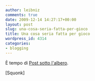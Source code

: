 ```yaml
---
author: leibniz
comments: true
date: 2009-12-14 14:27:17+00:00
layout: post
slug: una-cosa-seria-fatta-per-gioco
title: Una cosa seria fatta per gioco
wordpress_id: 4314
categories:
- blogging
---
```


È tempo di [Post sotto l'albero](http://www.blogsquonk.it/?p=3578).

[Squonk]

